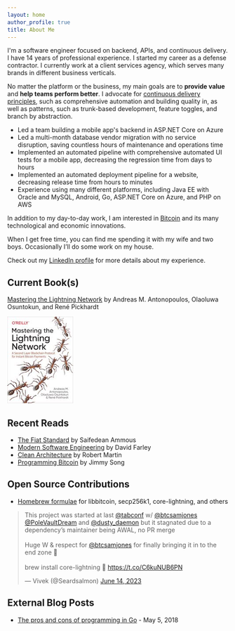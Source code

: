 ```yaml
---
layout: home
author_profile: true
title: About Me
---
```


I'm a software engineer focused on backend, APIs, and continuous delivery. I have 14 years of professional experience. I started my career as a defense contractor. I currently work at a client services agency, which serves many brands in different business verticals.

No matter the platform or the business, my main goals are to __provide value__ and __help teams perform better__. I advocate for [continuous delivery principles](https://continuousdelivery.com/principles/), such as comprehensive automation and building quality in, as well as patterns, such as trunk-based development, feature toggles, and branch by abstraction.

- Led a team building a mobile app's backend in ASP.NET Core on Azure
- Led a multi-month database vendor migration with no service disruption, saving countless hours of maintenance and operations time
- Implemented an automated pipeline with comprehensive automated UI tests for a mobile app, decreasing the regression time from days to hours
- Implemented an automated deployment pipeline for a website, decreasing release time from hours to minutes
- Experience using many different platforms, including Java EE with Oracle and MySQL, Android, Go, ASP.NET Core on Azure, and PHP on AWS

In addition to my day-to-day work, I am interested in [Bitcoin](https://bitcoin.org/en/) and its many technological and economic innovations.

When I get free time, you can find me spending it with my wife and two boys. Occasionally I’ll do some work on my house.

Check out my [LinkedIn profile](https://www.linkedin.com/in/samueldjones/) for more details about my experience.

## Current Book(s)

[Mastering the Lightning Network](https://www.amazon.com/Mastering-Lightning-Network-Blockchain-Protocol/dp/1492054860/) by Andreas M. Antonopoulos, Olaoluwa Osuntokun, and René Pickhardt

![Mastering the Lightning Network](assets/images/MasteringTheLightningNetwork.jpg)

## Recent Reads

- [The Fiat Standard](https://www.amazon.com/Fiat-Standard-Slavery-Alternative-Civilization/dp/1544526474/) by Saifedean Ammous
- [Modern Software Engineering](https://www.amazon.com/Modern-Software-Engineering-Discipline-Development/dp/0137314914/) by David Farley
- [Clean Architecture](https://www.amazon.com/Clean-Architecture-Craftsmans-Software-Structure/dp/0134494164/) by Robert Martin
- [Programming Bitcoin](https://www.amazon.com/Programming-Bitcoin-Learn-Program-Scratch/dp/1492031496/) by Jimmy Song

## Open Source Contributions

- [Homebrew formulae](https://github.com/Homebrew/homebrew-core/pulls?q=is%3Apr+author%3Asugarjig+is%3Aclosed) for libbitcoin, secp256k1, core-lightning, and others

<blockquote class="twitter-tweet" data-dnt="true" data-theme="dark"><p lang="en" dir="ltr">This project was started at last <a href="https://twitter.com/tabconf?ref_src=twsrc%5Etfw">@tabconf</a> w/ <a href="https://twitter.com/btcsamjones?ref_src=twsrc%5Etfw">@btcsamjones</a> <a href="https://twitter.com/PoleVaultDream?ref_src=twsrc%5Etfw">@PoleVaultDream</a> and <a href="https://twitter.com/dusty_daemon?ref_src=twsrc%5Etfw">@dusty_daemon</a> but it stagnated due to a dependency’s maintainer being AWAL, no PR merge<br><br>Huge W &amp; respect for <a href="https://twitter.com/btcsamjones?ref_src=twsrc%5Etfw">@btcsamjones</a> for finally bringing it in to the end zone 👏<br><br>brew install core-lightning 🚀 <a href="https://t.co/C6kuNUB6PN">https://t.co/C6kuNUB6PN</a></p>&mdash; Vivek (@Seardsalmon) <a href="https://twitter.com/Seardsalmon/status/1669018540337164288?ref_src=twsrc%5Etfw">June 14, 2023</a></blockquote> <script async src="https://platform.twitter.com/widgets.js" charset="utf-8"></script>

## External Blog Posts

- [The pros and cons of programming in Go](https://www.willowtreeapps.com/craft/the-pros-and-cons-of-programming-in-go) - May 5, 2018
